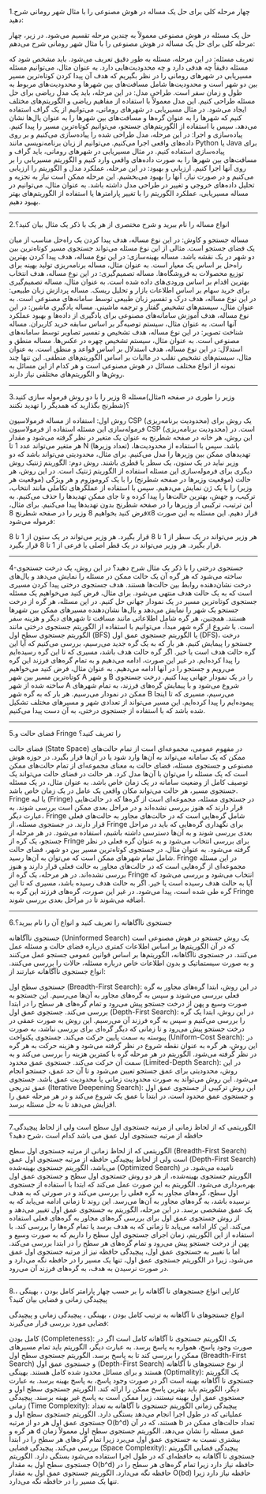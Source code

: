 



1.چهار مرحله کلی برای حل یک مساله در هوش مصنوعی را با مثال شهر رومانی شرح دهید:

حل یک مسئله در هوش مصنوعی معمولاً به چندین مرحله تقسیم می‌شود. در زیر، چهار مرحله کلی برای حل یک مساله در هوش مصنوعی را با مثال شهر رومانی شرح می‌دهم:

تعریف مسئله: در این مرحله، مسئله به طور دقیق تعریف می‌شود. باید مشخص شود که مسئله دقیقاً چه هدفی دارد و چه محدودیت‌هایی دارد. به عنوان مثال، می‌توانیم مسئله مسیریابی در شهرهای رومانی را در نظر بگیریم که هدف آن پیدا کردن کوتاه‌ترین مسیر بین دو شهر است و محدودیت‌ها شامل مسافت‌های بین شهرها و محدودیت‌های مربوط به طول و زمان سفر است.
طراحی مدل: در این مرحله، باید یک مدل ریاضی برای حل مسئله طراحی کنیم. این مدل معمولاً با استفاده از مفاهیم ریاضی و الگوریتم‌های مختلف ایجاد می‌شود. در مثال مسیریابی در شهرهای رومانی، می‌توانیم از یک گراف استفاده کنیم که شهرها را به عنوان گره‌ها و مسافت‌های بین شهرها را به عنوان یال‌ها نشان می‌دهد. سپس با استفاده از الگوریتم‌های جستجو، می‌توانیم کوتاه‌ترین مسیر را پیدا کنیم.
پیاده‌سازی و اجرا: در این مرحله، مدل طراحی شده را پیاده‌سازی می‌کنیم و بر روی داده‌های واقعی اجرا می‌کنیم. می‌توانیم از زبان برنامه‌نویسی مانند Python یا Java برای پیاده‌سازی استفاده کنیم. در مثال مسیریابی در شهرهای رومانی، باید گراف و مسافت‌های بین شهرها را به صورت داده‌های واقعی وارد کنیم و الگوریتم مسیریابی را بر روی آنها اجرا کنیم.
ارزیابی و بهبود: در این مرحله، عملکرد مدل و الگوریتم را ارزیابی می‌کنیم و در صورت نیاز، آنها را بهبود می‌بخشیم. این مرحله ممکن است نیاز به تجزیه و تحلیل داده‌های خروجی و تغییر در طراحی مدل داشته باشد. به عنوان مثال، می‌توانیم در مساله مسیریابی، عملکرد الگوریتم را با تغییر پارامترها یا استفاده از الگوریتم‌های بهتر بهبود دهیم.
___________________________________________________________________________________________________________________________________________________________________________________________



2.انواع مساله را نام ببرید و شرح مختصری از هر یک با ذکر یک مثال بیان کنید؟

مساله جستجو و کاوش: در این نوع مساله، هدف پیدا کردن یک راه‌حل مناسب از میان یک فضای جستجو است. مثالی از این نوع مسئله می‌تواند جستجوی مسیر کوتاه‌ترین بین دو شهر در یک نقشه باشد.
مساله بهینه‌سازی: در این نوع مساله، هدف پیدا کردن بهترین راه‌حل بر اساس یک معیار است. به عنوان مثال، مساله برنامه‌ریزی تولید بهینه برای توزیع محصولات به فروشگاه‌ها.
مساله تصمیم‌گیری: در این نوع مساله، هدف انتخاب بهترین اقدام بر اساس ورودی‌های داده شده است. به عنوان مثال، مساله تصمیم‌گیری برای خرید سهام بر اساس اطلاعات بازار و تحلیل ریسک.
مساله پردازش زبان طبیعی: در این نوع مساله، هدف درک و تفسیر زبان طبیعی توسط سامانه‌های مصنوعی است. به عنوان مثال، سیستم‌های تشخیص گفتار و ترجمه ماشینی.
مساله یادگیری ماشین: در این نوع مساله، هدف آموزش سامانه‌های مصنوعی برای یادگیری از داده‌ها و بهبود عملکرد آنها است. به عنوان مثال، سیستم توصیه‌گر بر اساس سابقه خرید کاربران.
مساله شناخت تصویر: در این نوع مساله، هدف تشخیص و تفسیر تصاویر توسط سامانه‌های مصنوعی است. به عنوان مثال، سیستم تشخیص چهره در عکس‌ها.
مساله منطق و استدلال: در این نوع مساله، هدف استدلال بر اساس قواعد و منطق است. به عنوان مثال، سیستم‌های تشخیص تقلب در مالیات بر اساس الگوریتم‌های منطقی. این تنها چند نمونه از انواع مختلف مسائل در هوش مصنوعی است و هر کدام از این مسائل به روش‌ها و الگوریتم‌های مختلفی نیاز دارند.
___________________________________________________________________________________________________________________________________________________________________________________________





3.مسئله 8 وزیر را با دو روش فرموله سازی کنید(مثالn وزیر را طوری در صفحه شطرنج بگذارید که همدیگر را تهدید نکنند)؟

روش اول: استفاده از مساله فرمولاسیون CSP (محدودیت برنامه‌ریزی) یک روش برای فرموله‌سازی این مسئله استفاده از فرمولاسیون CSP (محدودیت برنامه‌ریزی) است. در این روش، هر خانه در صفحه شطرنج به عنوان یک متغیر در نظر گرفته می‌شود و مقدار هر متغیر می‌تواند عدد 1 تا N (تعداد وزیرها) باشد. سپس با استفاده از محدودیت‌ها، تهدیدهای ممکن بین وزیرها را مدل می‌کنیم. برای مثال، محدودیتی می‌تواند باشد که دو وزیر نباید در یک ستون، یک سطر یا قطری باشند. روش دوم: الگوریتم ژنتیک روش دیگری برای فرموله‌سازی این مسئله استفاده از الگوریتم ژنتیک است. در این روش، هر حالت (موقعیت وزیرها در صفحه شطرنج) را با یک کروموزوم و هر ویژگی (موقعیت هر وزیر) را با یک ژن نمایش می‌دهیم. سپس با استفاده از عملگرهای تکاملی مانند انتخاب، ترکیب، و جهش، بهترین حالت‌ها را پیدا کرده و تا جای ممکن تهدیدها را حذف می‌کنیم. به این ترتیب، ترکیبی از وزیرها را در صفحه شطرنج بدون تهدیدها پیدا می‌کنیم. برای مثال، فرض کنید بخواهیم 8 وزیر را در صفحه شطرنج 8x8 قرار دهیم. این مسئله به این صورت فرموله می‌شود:

هر وزیر می‌تواند در یک سطر از 1 تا 8 قرار بگیرد.
هر وزیر می‌تواند در یک ستون از 1 تا 8 قرار بگیرد.
هر وزیر می‌تواند در یک قطر اصلی یا فرعی از 1 تا 8 قرار بگیرد.
___________________________________________________________________________________________________________________________________________________________________________________________




4-جستجوی درختی را با ذکر یک مثال شرح دهید؟
در این روش، یک درخت جستجوی ساخته می‌شود که هر گره آن یک حالت ممکن در مسئله را نمایش می‌دهد و یال‌های درخت نشان‌دهنده روابط بین حالت‌ها هستند. هدف جستجوی درختی پیدا کردن مسیری است که به یک حالت هدف منتهی می‌شود. برای مثال، فرض کنید می‌خواهیم یک مسئله جستجوی کوتاه‌ترین مسیر در یک نمودار جهانی حل کنیم. در این مسئله، هر گره از درخت جستجو یک شهر را نمایش می‌دهد و یال‌ها نشان‌دهنده مسیرهای ممکن بین شهرها هستند. همچنین، هر گره شامل اطلاعاتی مانند مسافت تا شهرهای دیگر و هزینه سفر است. با شروع از گره شهر مبدأ، می‌توانیم با استفاده از الگوریتم جستجوی درختی مانند الگوریتم جستجوی سطح اول (BFS) یا الگوریتم جستجوی عمق اول (DFS)، درخت جستجو را پیمایش کنیم. هر بار که به یک گره جدید می‌رسیم، بررسی می‌کنیم که آیا این گره حالت هدف است یا خیر. اگر گره حالت هدف باشد، مسیری که تا این گره رسیده‌ایم را پیدا کرده‌ایم. در غیر این صورت، ادامه می‌دهیم و به تمام گره‌های فرزند این گره می‌رویم و جستجو را در آنها ادامه می‌دهیم. به عنوان مثال، فرض کنید می‌خواهیم کوتاه‌ترین مسیر بین شهر A و شهر B را در یک نمودار جهانی پیدا کنیم. درخت جستجوی ساخته شده از شهر A شروع می‌شود و با پیمایش گره‌های فرزند، به تمام شهرهای ممکن در نمودار می‌رسیم. هر بار که به گره شهر B می‌رسیم، مسیری که تا اینجا پیموده‌ایم را پیدا کرده‌ایم. این مسیر می‌تواند از تعدادی شهر و مسیرهای مختلف تشکیل شده باشد که با استفاده از جستجوی درختی، به آن دست پیدا می‌کنیم.


___________________________________________________________________________________________________________________________________________________________________________________________


5.فضای حالت و Fringe را تعریف کنید؟

فضای حالت (State Space) در مفهوم عمومی، مجموعه‌ای است از تمام حالت‌های ممکن که یک سامانه می‌تواند به آن‌ها وارد شود یا در آن‌ها قرار بگیرد. در حوزه هوش مصنوعی و جستجوی مسئله، فضای حالت به معنای مجموعه‌ای از تمام حالت‌های ممکن است که یک مسئله را می‌توان با آن‌ها مدل کرد. هر حالت در فضای حالت می‌تواند یک توصیف کامل از وضعیت سامانه در یک زمان خاص باشد. به عنوان مثال، در یک مسئله جستجوی مسیر، هر حالت می‌تواند مکان واقعی یک عامل در یک زمان خاص باشد. Fringe یا لبه (Fringe) در جستجوی مسئله، مجموعه‌ای است از گره‌ها که در حالت‌هایی قرار دارند که هنوز بررسی نشده‌اند و در مراحل بعدی ممکن است بررسی شوند. به عبارت دیگر، Fringe شامل گره‌هایی است که در حالت‌های مجاور به حالت‌های فعلی قرار دارند. در جستجوی مسئله، از Fringe برای نگهداری گره‌هایی که باید در مراحل بعدی بررسی شوند و به آن‌ها دسترسی داشته باشیم، استفاده می‌شود. در هر مرحله از جستجو، یک گره از Fringe برای بررسی انتخاب می‌شود و به عنوان گره فعلی در نظر گرفته می‌شود. به عنوان مثال، در جستجوی کوتاه‌ترین مسیر بین دو شهر، فضای حالت شامل تمام شهرهای ممکن است که می‌توان به آن‌ها رسید. Fringe در این مسئله مجموعه‌ای از گره‌هایی است که در حالت‌های مجاور به حالت فعلی قرار دارند و هنوز بررسی نشده‌اند. در هر مرحله، یک گره از Fringe انتخاب می‌شود و بررسی می‌شود که آیا به حالت هدف رسیده است یا خیر. اگر به حالت هدف رسیده باشد، مسیری که تا این گره طی شده است، پیدا می‌شود. در غیر این صورت، گره‌های فرزند این گره به Fringe اضافه می‌شوند تا در مراحل بعدی بررسی شوند.



___________________________________________________________________________________________________________________________________________________________________________________________




6.جستجوی ناآگاهانه را تعریف کنید و انواع آن را نام ببرید؟

جستجوی ناآگاهانه (Uninformed Search) یک روش جستجو در هوش مصنوعی است که در آن الگوریتم‌ها بر اساس اطلاعات کمتری درباره فضای حالت و مسئله عمل می‌کنند. در جستجوی ناآگاهانه، الگوریتم‌ها بر اساس قوانین عمومی جستجو عمل می‌کنند و به صورت سیستماتیک و بدون اطلاعات خاص درباره مسئله، حالات را بررسی می‌کنند. انواع جستجوی ناآگاهانه عبارتند از:

جستجوی سطح اول (Breadth-First Search): در این روش، ابتدا گره‌های مجاور به گره فعلی بررسی می‌شوند و سپس به گره‌های مجاور به آن‌ها می‌رسیم. این جستجو به صورت وسیع و پهن از درخت جستجو پیش می‌رود و تمام گره‌های هر سطح را در ابتدا بررسی می‌کند.
جستجوی عمق اول (Depth-First Search): در این روش، ابتدا یک گره را بررسی می‌کنیم و سپس به گره فرزند آن می‌رسیم. این روش به صورت عمقی در درخت جستجو پیش می‌رود و تا زمانی که دیگر گره‌ای برای بررسی نباشد، به صورت پیوسته به سمت پایین حرکت می‌کند.
جستجوی یکنواخت (Uniform-Cost Search): در این روش، هر گره به عنوان نقطه شروع در نظر گرفته می‌شود و هزینه حرکت به هر گره در نظر گرفته می‌شود. الگوریتم در هر مرحله گره با کمترین هزینه را بررسی می‌کند و به سمت آن حرکت می‌کند.
جستجوی عمق محدود (Limited-Depth Search): در این روش، محدودیتی برای عمق جستجو تعیین می‌شود و تا آن حد عمق، جستجو انجام می‌شود. این روش می‌تواند به صورت محدودیت زمانی یا محدودیت عمق باشد.
جستجوی عمق تدریجی (Iterative Deepening Search): این روش ترکیبی از جستجوی عمق اول و جستجوی عمق محدود است. در ابتدا با عمق یک شروع می‌کند و در هر مرحله عمق را افزایش می‌دهد تا به حل مسئله برسد.

___________________________________________________________________________________________________________________________________________________________________________________________




7.الگوریتمی که از لحاظ زمانی از مرتبه جستجوی اول سطح است ولی از لحاظ پیچیدگی حافظه از مرتبه جستجوی اول عمق می باشد کدام است ،شرح دهید؟

الگوریتمی که از لحاظ زمانی از مرتبه جستجوی اول سطح (Breadth-First Search) است ولی از لحاظ پیچیدگی حافظه از مرتبه جستجوی اول عمق (Depth-First Search) می‌باشد، الگوریتم جستجوی بهینه‌شده (Optimized Search) نامیده می‌شود. در الگوریتم جستجوی بهینه‌شده، از هر دو روش جستجوی اول سطح و جستجوی عمق اول بهره‌برداری می‌شود. الگوریتم به این صورت عمل می‌کند که ابتدا با استفاده از جستجوی اول سطح، گره‌های مجاور به گره فعلی را بررسی می‌کند و در صورتی که به هدف نرسیده باشد، به گره‌های مجاور به آن‌ها می‌رسد. این روند تا زمانی ادامه می‌یابد که به یک عمق مشخصی برسد. در این مرحله، الگوریتم به جستجوی عمق اول تغییر می‌دهد و از روش جستجوی عمق اول برای بررسی گره‌های مجاور به گره‌های فعلی استفاده می‌کند. این کار ادامه می‌یابد تا زمانی که به هدف برسد یا تمام گره‌ها را بررسی کند. با استفاده از این الگوریتم، زمان اجرای جستجوی اول سطح را داریم که به صورت وسیع و پهن از درخت جستجو پیش می‌رود و تمام گره‌های هر سطح را در ابتدا بررسی می‌کند. اما با تغییر به جستجوی عمق اول، پیچیدگی حافظه نیز از مرتبه جستجوی اول عمق می‌شود، زیرا در الگوریتم جستجوی عمق اول، تنها یک مسیر را در حافظه نگه می‌دارد و در صورت نرسیدن به هدف، به گره‌های فرزند آن می‌رود.


___________________________________________________________________________________________________________________________________________________________________________________________



8.کارایی انواع جستجوهای نا آگاهانه را بر حسب چهار پارامتر کامل بودن ، بهینگی ، پیچیدگی زمانی و فضایی بیان کنید؟

انواع جستجوهای نا آگاهانه به ترتیب کامل بودن ، بهینگی ، پیچیدگی زمانی و پیچیدگی فضایی مورد بررسی قرار می‌گیرند:

کامل بودن (Completeness): یک الگوریتم جستجوی نا آگاهانه کامل است اگر در صورت وجود پاسخ، همواره به پاسخ برسد. به عبارت دیگر، الگوریتم باید تمام مسیرهای ممکن را بررسی کند تا به پاسخ برسد. الگوریتم جستجوی سطح اول (Breadth-First Search) و جستجوی عمق اول (Depth-First Search) از نوع جستجوهای نا آگاهانه هستند و برای مسائل محدود شده کامل هستند.
بهینگی (Optimality): یک الگوریتم جستجوی نا آگاهانه بهینه است اگر در صورت وجود پاسخ، به پاسخ بهینه برسد. به عبارت دیگر، الگوریتم باید بهترین پاسخ ممکن را ارائه کند. الگوریتم جستجوی سطح اول و جستجوی عمق اول بهینه نیستند، زیرا ممکن است به پاسخ غیر بهینه برسند.
پیچیدگی زمانی (Time Complexity): پیچیدگی زمانی الگوریتم جستجوی نا آگاهانه به تعداد عملیاتی که در طول اجرا انجام می‌دهد بستگی دارد. الگوریتم جستجوی سطح اول و جستجوی عمق اول هر دو از مرتبه O(b^d) هستند، که در آن b تعداد حالت‌های ممکن در هر گره و d عمق مسئله را نشان می‌دهد. الگوریتم جستجوی سطح اول معمولاً زمان بیشتری نسبت به جستجوی عمق اول می‌برد زیرا تمام گره‌های هر سطح را در ابتدا بررسی می‌کند.
پیچیدگی فضایی (Space Complexity): پیچیدگی فضایی الگوریتم جستجوی نا آگاهانه به حافظه‌ای که در طول اجرا استفاده می‌شود بستگی دارد. الگوریتم جستجوی سطح اول به مقدار O(b^d) حافظه نیاز دارد زیرا تمام گره‌های هر سطح را در حافظه نگه می‌دارد. الگوریتم جستجوی عمق اول به مقدار O(bd) حافظه نیاز دارد زیرا تنها یک مسیر را در حافظه نگه می‌دارد.
